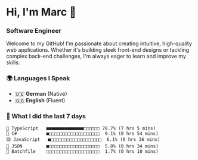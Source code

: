 # Hi, I'm Marc 👋 
### Software Engineer

Welcome to my GitHub! I'm passionate about creating intuitive, high-quality web applications. Whether it's building sleek front-end designs or tackling complex back-end challenges, I'm always eager to learn and improve my skills.  

### 🌍 Languages I Speak  
- 🇩🇪 **German** (Native)  
- 🇬🇧 **English** (Fluent)

### 🤯 What I did the last 7 days

```
🔷 TypeScript   ■■■■■■■■■■■■■■□□□□□□ 70.7% (7 hrs 5 mins)
🔷 C#           ■□□□□□□□□□□□□□□□□□□□  9.1% (0 hrs 54 mins)
🟨 JavaScript   ■□□□□□□□□□□□□□□□□□□□  6.1% (0 hrs 36 mins)
📄 JSON         ■□□□□□□□□□□□□□□□□□□□  5.8% (0 hrs 34 mins)
📄 Batchfile    □□□□□□□□□□□□□□□□□□□□  1.7% (0 hrs 10 mins)
```
